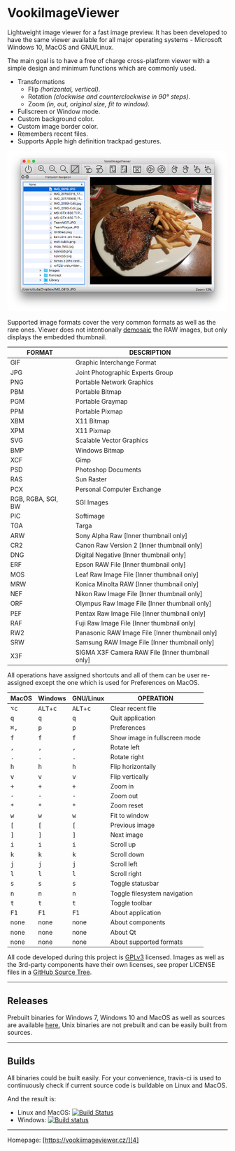 # VookiImageViewer
Lightweight image viewer for a fast image preview. It has been developed to have the same viewer available for all major operating systems - Microsoft Windows 10, MacOS and GNU/Linux.

The main goal is to have a free of charge cross-platform viewer with a simple design and minimum functions which are commonly used.

- Transformations
  - Flip _(horizontal, vertical)._
  - Rotation _(clockwise and counterclockwise in 90° steps)._
  - Zoom _(in, out, original size, fit to window)._
- Fullscreen or Window mode.
- Custom background color.
- Custom image border color.
- Remembers recent files.
- Supports Apple high definition trackpad gestures.

![Application screenshot](src/resource/readme/screenshot_2017-10-19_21-24-02.png?raw=true "")

Supported image formats cover the very common formats as well as the rare ones. Viewer does not intentionally [demosaic][1] the RAW images, but only displays the embedded thumbnail.


| FORMAT             | DESCRIPTION                                      |
|--------------------|--------------------------------------------------|
| GIF                | Graphic Interchange Format                       |
| JPG                | Joint Photographic Experts Group                 |
| PNG                | Portable Network Graphics                        |
| PBM                | Portable Bitmap                                  |
| PGM                | Portable Graymap                                 |
| PPM                | Portable Pixmap                                  |
| XBM                | X11 Bitmap                                       |
| XPM                | X11 Pixmap                                       |
| SVG                | Scalable Vector Graphics                         |
| BMP                | Windows Bitmap                                   |
| XCF                | Gimp                                             |
| PSD                | Photoshop Documents                              |
| RAS                | Sun Raster                                       |
| PCX                | Personal Computer Exchange                       |
| RGB, RGBA, SGI, BW | SGI Images                                       |
| PIC                | Softimage                                        |
| TGA                | Targa                                            |
| ARW                | Sony Alpha Raw [Inner thumbnail only]            |
| CR2                | Canon Raw Version 2 [Inner thumbnail only]       |
| DNG                | Digital Negative [Inner thumbnail only]          |
| ERF                | Epson RAW File [Inner thumbnail only]            |
| MOS                | Leaf Raw Image File [Inner thumbnail only]       |
| MRW                | Konica Minolta RAW [Inner thumbnail only]        |
| NEF                | Nikon Raw Image File [Inner thumbnail only]      |
| ORF                | Olympus Raw Image File [Inner thumbnail only]    |
| PEF                | Pentax Raw Image File [Inner thumbnail only]     |
| RAF                | Fuji Raw Image File [Inner thumbnail only]       |
| RW2                | Panasonic RAW Image File [Inner thumbnail only]  |
| SRW                | Samsung RAW Image File [Inner thumbnail only]    |
| X3F                | SIGMA X3F Camera RAW File [Inner thumbnail only] |


All operations have assigned shortcuts and all of them can be user re-assigned except the one which is used for Preferences on MacOS.


| MacOS            | Windows                     | GNU/Linux                   | OPERATION                                |
|------------------|-----------------------------|-----------------------------|------------------------------------------|
| ﻿<kbd>﻿⌥c</kbd>  | <kbd>ALT</kbd>+<kbd>c</kbd> | <kbd>ALT</kbd>+<kbd>c</kbd> | Clear recent file                        |
| ﻿<kbd>﻿q</kbd>   | <kbd>q</kbd>                | <kbd>q</kbd>                | Quit application                         |
| ﻿<kbd>﻿﻿⌘,</kbd> | <kbd>p</kbd>                | <kbd>p</kbd>                | Preferences                              |
| ﻿<kbd>﻿f</kbd>   | <kbd>f</kbd>                | <kbd>f</kbd>                | Show image in fullscreen mode            |
| ﻿<kbd>﻿,</kbd>   | <kbd>,</kbd>                | <kbd>,</kbd>                | Rotate left                              |
| ﻿<kbd>﻿.</kbd>   | <kbd>.</kbd>                | <kbd>.</kbd>                | Rotate right                             |
| ﻿<kbd>﻿h</kbd>   | <kbd>h</kbd>                | <kbd>h</kbd>                | Flip horizontally                        |
| ﻿<kbd>﻿v</kbd>   | <kbd>v</kbd>                | <kbd>v</kbd>                | Flip vertically                          |
| ﻿<kbd>﻿+</kbd>   | <kbd>+</kbd>                | <kbd>+</kbd>                | Zoom in                                  |
| ﻿<kbd>﻿-</kbd>   | <kbd>-</kbd>                | <kbd>-</kbd>                | Zoom out                                 |
| ﻿<kbd>﻿*</kbd>   | <kbd>*</kbd>                | <kbd>*</kbd>                | Zoom reset                               |
| ﻿<kbd>﻿w</kbd>   | <kbd>w</kbd>                | <kbd>w</kbd>                | Fit to window                            |
| ﻿<kbd>﻿[</kbd>   | <kbd>[</kbd>                | <kbd>[</kbd>                | Previous image                           |
| ﻿<kbd>﻿]</kbd>   | <kbd>]</kbd>                | <kbd>]</kbd>                | Next image                               |
| ﻿<kbd>﻿i</kbd>   | <kbd>i</kbd>                | <kbd>i</kbd>                | Scroll up                                |
| ﻿<kbd>﻿k</kbd>   | <kbd>k</kbd>                | <kbd>k</kbd>                | Scroll down                              |
| ﻿<kbd>﻿j</kbd>   | <kbd>j</kbd>                | <kbd>j</kbd>                | Scroll left                              |
| ﻿<kbd>﻿l</kbd>   | <kbd>l</kbd>                | <kbd>l</kbd>                | Scroll right                             |
| ﻿<kbd>﻿s</kbd>   | <kbd>s</kbd>                | <kbd>s</kbd>                | Toggle statusbar                         |
| ﻿<kbd>﻿n</kbd>   | <kbd>n</kbd>                | <kbd>n</kbd>                | Toggle filesystem navigation             |
| ﻿<kbd>﻿t</kbd>   | <kbd>t</kbd>                | <kbd>t</kbd>                | Toggle toolbar                           |
| ﻿<kbd>﻿F1</kbd>  | <kbd>F1</kbd>               | <kbd>F1</kbd>               | About application                        |
| ﻿none            | none                        | none                        | About components                         |
| ﻿none            | none                        | none                        | About Qt                                 |
| ﻿none            | none                        | none                        | About supported formats                  |

All code developed during this project is [GPLv3][2] licensed. Images as well as the 3rd-party components have their own licenses, see proper LICENSE files in a [GitHub Source Tree][3].

-----------------

## Releases
Prebuilt binaries for Windows 7, Windows 10 and MacOS as well as sources are available [here.][5]
Unix binaries are not prebuilt and can be easily built from sources.

-----------------

## Builds
All binaries could be built easily. For your convenience, travis-ci is used to continuously check if current source code is buildable on Linux and MacOS.

And the result is: 
 - Linux and MacOS: [![Build Status](https://travis-ci.org/vookimedlo/vooki-image-viewer.svg?branch=master)](https://travis-ci.org/vookimedlo/vooki-image-viewer)
 - Windows: [![Build status](https://ci.appveyor.com/api/projects/status/a0ots8hy6d8lutdv/branch/master?svg=true)](https://ci.appveyor.com/project/vookimedlo/vooki-image-viewer/branch/master)
 
-----------------

Homepage: [https://vookiimageviewer.cz/][4]

[1]: https://en.wikipedia.org/wiki/Demosaicing
[2]: ./LICENSE
[3]: https://github.com/vookimedlo/vooki-image-viewer/
[4]: https://vookiimageviewer.cz/
[5]: https://github.com/vookimedlo/vooki-image-viewer/releases/latest
